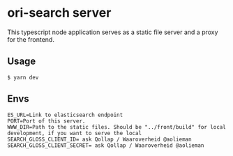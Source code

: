 # ori-search server

This typescript node application serves as a static file server and a proxy for the frontend.

## Usage

`$ yarn dev`

## Envs

``` env
ES_URL=Link to elasticsearch endpoint
PORT=Port of this server.
WWW_DIR=Path to the static files. Should be "../front/build" for local development, if you want to serve the local
SEARCH_GLOSS_CLIENT_ID= ask Qollap / Waaroverheid @aolieman
SEARCH_GLOSS_CLIENT_SECRET= ask Qollap / Waaroverheid @aolieman
```
